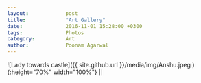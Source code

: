 ```yaml
---
layout:            post
title:             "Art Gallery"
date:              2016-11-01 15:28:00 +0300
tags:              Photos
category:          Art
author:            Poonam Agarwal
---
```

 ![Lady towards castle]({{ site.github.url }}/media/img/Anshu.jpeg ){:height="70%" width="100%"} ||







